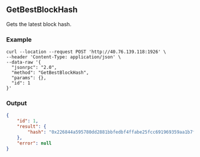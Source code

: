 ## GetBestBlockHash

Gets the latest block hash.

### Example

```shell
curl --location --request POST 'http://40.76.139.118:1926' \
--header 'Content-Type: application/json' \
--data-raw '{
  "jsonrpc": "2.0",
  "method": "GetBestBlockHash",
  "params": {},
  "id": 1
}'
```

### Output

```json
{
    "id": 1,
    "result": {
        "hash": "0x226844a595780dd2881bbfedbf4ffabe25fcc691969359aa1b7f87a715cdea75"
    },
    "error": null
}
```



